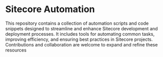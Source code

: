 # Sitecore Automation
This repository contains a collection of automation scripts and code snippets designed to streamline and enhance Sitecore development and deployment processes. It includes tools for automating common tasks, improving efficiency, and ensuring best practices in Sitecore projects. Contributions and collaboration are welcome to expand and refine these resources
